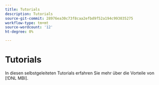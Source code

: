 ```yaml
---
title: Tutorials
description: Tutorials
source-git-commit: 28976ea30c73f8caa2efbd9f52a194c993035275
workflow-type: tm+mt
source-wordcount: '12'
ht-degree: 0%

---
```


# Tutorials

In diesen selbstgeleiteten Tutorials erfahren Sie mehr über die Vorteile von [!DNL MBI].
